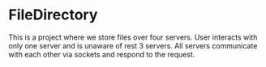 # FileDirectory
This is a project where we store files over four servers. User interacts with only one server and is unaware of rest 3 servers. All servers communicate with each other via sockets and respond to the request.
